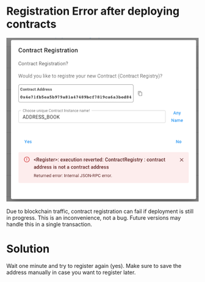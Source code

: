 # Registration Error after deploying contracts

![img_2.png](img_2.png)


Due to blockchain traffic, contract registration can fail if deployment is still in progress. This is an inconvenience,
not a bug. Future versions may handle this in a single transaction.

# Solution

Wait one minute and try to register again (yes).
Make sure to save the address manually in case you want to register later.
